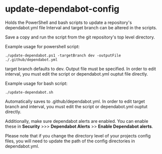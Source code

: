 # update-dependabot-config
Holds the PowerShell and bash scripts to update a repository's dependabot.yml file
Interval and target branch can be altered in the scripts.

Save a copy and run the script from the git repository's top level directory.

Example usage for powershell script:
```
./update-dependabot.ps1 -targetBranch dev -outputFile ./.github/dependabot.yml
```
target branch defaults to dev. Output file must be specified. In order to edit interval, you must edit the script or dependabot.yml ouptut file directly.

Example usage for bash script:
```
./update-dependabot.sh
```
Automatically saves to .github/dependabot.yml. In order to edit target branch and interval, you must edit the script or dependabot.yml ouptut directly.

Additionally, make sure dependabot alerts are enabled. You can enable these in **Security** >>> **Dependabot Alerts** >> **Enable Dependabot alerts**.

Please note that if you change the directory level of your projects config files, you will need to update the path of the config directories in dependabot.yml.

